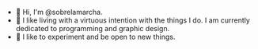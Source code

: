 - 👋 Hi, I'm @sobrelamarcha.
- 👀 I like living with a virtuous intention with the things I do. I am currently dedicated to programming and graphic design.
- 🌱 I like to experiment and be open to new things.


<!---
sobrelamarcha/sobrelamarcha is a ✨ special ✨ repository because its `README.md` (this file) appears on your GitHub profile.
You can click the Preview link to take a look at your changes.
--->
